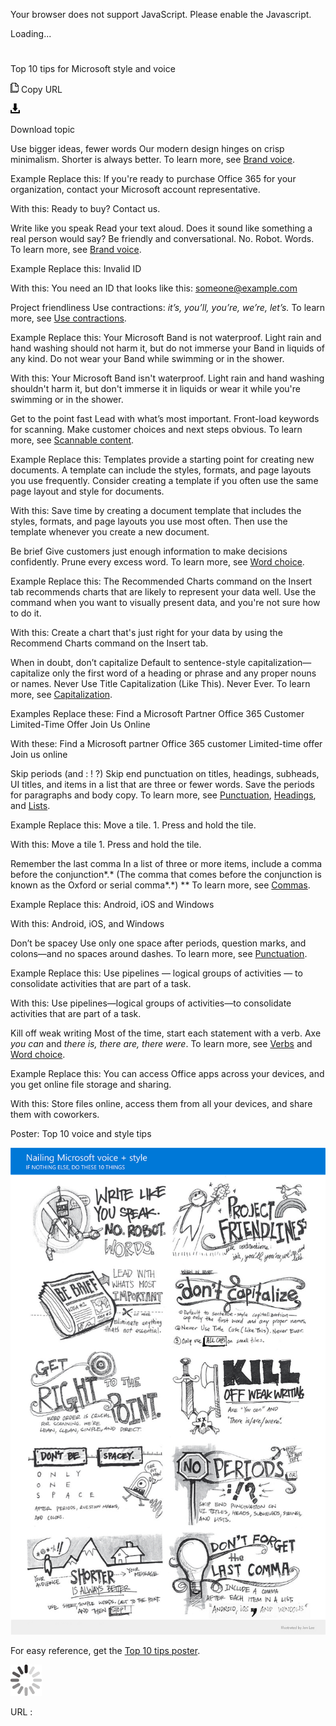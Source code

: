 ﻿Your browser does not support JavaScript. Please enable the Javascript.

Loading...

# 

Top 10 tips for Microsoft style and voice

![Copy URL](media/top-10-tips-style-voice/Copy.png)
Copy URL

![Download](media/top-10-tips-style-voice/Download.png)

Download topic

Use bigger ideas, fewer words
Our modern design hinges on crisp minimalism. Shorter is always better. To learn more, see [Brand voice](https://worldready.cloudapp.net/Styleguide/Read?id=2700&topicid=28361).

Example
Replace this: If you're ready to purchase Office 365 for your organization, contact your Microsoft account representative.

With this: Ready to buy? Contact us.

Write like you speak
Read
your text aloud. Does it sound like something a real person would
say? Be friendly and conversational. No. Robot. Words. To
learn more, see [Brand voice](https://worldready.cloudapp.net/Styleguide/Read?id=2700&topicid=28361).

Example
Replace this: Invalid ID

With this: You need an ID that looks like this: <someone@example.com>

Project friendliness
Use contractions: *it’s, you’ll, you’re, we’re, let’s.* To learn more, see [Use contractions](https://worldready.cloudapp.net/Styleguide/Read?id=2700&topicid=36389).

Example
Replace this: Your
Microsoft Band is not waterproof. Light rain and hand washing should
not harm it, but do not immerse your Band in liquids of any kind. Do not
wear your Band while swimming or in the shower. 

With this: Your
Microsoft Band isn't waterproof. Light rain and hand washing shouldn't
harm it, but don't immerse it in liquids or wear it while you're
swimming or in the shower.

Get to the point fast
Lead
with what’s most important. Front-load keywords for scanning. Make
customer choices and next steps obvious. To learn more, see [Scannable content](https://worldready.cloudapp.net/Styleguide/Read?id=2700&topicid=36380).

Example
Replace this: Templates
provide a starting point for creating new documents. A template can
include the styles, formats, and page layouts you use frequently.
Consider creating a template if you often use the same page layout and
style for documents.

With this: Save
time by creating a document template that includes the styles, formats,
and page layouts you use most often. Then use the template whenever you
create a new document.

Be brief
Give customers just enough information to make decisions confidently. Prune every excess word. To learn more, see [Word choice](https://worldready.cloudapp.net/Styleguide/Read?id=2700&topicid=36378).

Example
Replace this:
The Recommended Charts command on the Insert tab recommends charts that
are likely to represent your data well. Use the command when you want
to visually present data, and you're not sure how to do it. 

With this: Create a chart that's just right for your data by using the Recommend Charts command on the Insert tab.

When in doubt, don’t capitalize
Default
to sentence-style capitalization—capitalize only the first word of
a heading or phrase and any proper nouns or names. Never Use Title
Capitalization (Like This). Never Ever. To learn more, see [Capitalization](https://worldready.cloudapp.net/Styleguide/Read?id=2700&topicid=33685).

Examples
Replace these: 
Find a Microsoft Partner
Office 365 Customer
Limited-Time Offer
Join Us Online

With these:
Find a Microsoft partner
Office 365 customer
Limited-time offer
Join us online

Skip periods (and : \! ?)
Skip
end punctuation on titles, headings, subheads, UI titles, and
items in a list that are three or fewer words. Save the periods for
paragraphs and body copy. To learn more, see [Punctuation](https://worldready.cloudapp.net/Styleguide/Read?id=2700&topicid=25519), [Headings](https://worldready.cloudapp.net/Styleguide/Read?id=2700&topicid=36408), and [Lists](https://worldready.cloudapp.net/Styleguide/Read?id=2700&topicid=36412). 

Example
Replace this:
Move a tile.
1\. Press and hold the tile.

With this:
Move a tile
1\. Press and hold the tile.

Remember the last comma
In a list of three or more items, include a comma before the conjunction*.* (The comma that comes before the conjunction is known as the Oxford or serial comma*.*) ** To learn more, see [Commas](https://worldready.cloudapp.net/Styleguide/Read?id=2700&topicid=28752). 

Example
Replace this: Android, iOS and Windows

With this: Android, iOS, and Windows

Don’t be spacey
Use only one space after periods, question marks, and colons—and no spaces around dashes. To learn more, see [Punctuation](https://worldready.cloudapp.net/Styleguide/Read?id=2700&topicid=25519).

Example
Replace this: Use pipelines — logical groups of activities — to consolidate activities that are part of a task.

With this: Use pipelines—logical groups of activities—to consolidate activities that are part of a task.

Kill off weak writing
Most of the time, start each statement with a verb. Axe *you can* and *there is, there are, there were*. To learn more, see [Verbs](https://worldready.cloudapp.net/Styleguide/Read?id=2700&topicid=25523) and [Word choice](https://worldready.cloudapp.net/Styleguide/Read?id=2700&topicid=36378).

Example
Replace this: You can access Office apps across your devices, and you get online file storage and sharing.

With this: Store files online, access them from all your devices, and share them with coworkers.

Poster: Top 10 voice and style tips

![](media/top-10-tips-style-voice/911998365.png)

For easy reference, get the [Top 10 tips poster](https://worldready.blob.core.windows.net/document/getting-voice-right_010417.pdf "Printable top 10 tips poster").

![In progress](media/top-10-tips-style-voice/activity-large.gif)

URL :
